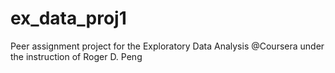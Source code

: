 ex_data_proj1
=============
 Peer assignment project for the Exploratory Data Analysis @Coursera under the instruction of Roger D. Peng
